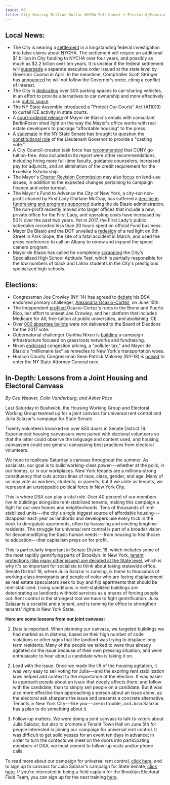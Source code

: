 ```yaml
---
issue: 66
title: City Nearing Billion Dollar NYCHA Settlement + Electoral/Housing 
---
```


## Local News:
-   The City is nearing a [settlement](http://www.nydailynews.com/new-york/ny-metro-nycha-monitor-20180531-story.html) in a longstanding federal investigation into false claims about NYCHA. The settlement will require an additional $1 billion in City funding to NYCHA over four years, and possibly as much as $2.2 billion over ten years. It is unclear if the federal settlement will [supersede](https://www.nytimes.com/2018/05/31/nyregion/nycha-federal-monitor-repairs.html) a separate executive order issued at the state level by Governor Cuomo in April. In the meantime, Comptroller Scott Stringer has [announced](https://www.politico.com/states/new-york/city-hall/story/2018/05/31/stringer-steps-out-of-fray-as-housing-authority-investigation-winds-down-445536) he will not follow the Governor's order, citing a conflict of interest.
-   The City is [dedicating](http://observer.com/2018/05/new-york-city-car-sharing-programs/) over 300 parking spaces to car-sharing vehicles, in an effort to provide alternatives to car ownership and more effectively use [public space](https://nyc.streetsblog.org/2018/05/31/newsflash-new-york-city-curb-space-was-privatized-long-before-car-share-companies-came-along/).
-   The NY State Assembly [introduced](https://www.immigrantdefenseproject.org/wp-content/uploads/Protect-Our-Courts-A11013-FAQ-Talking-Points-Stories.pdf) a "Protect Our Courts" Act ([A11013](http://nyassembly.gov/leg/?default_fld=&leg_video=&bn=A11013&term=2017&Summary=Y&Actions=Y&Committee%26nbspVotes=Y&Floor%26nbspVotes=Y&Memo=Y&Text=Y)) to curtail ICE activity in state courts.
-   A [court-ordered release](https://citylimits.org/2018/05/29/de-blasio-emails-shed-light-on-how-affordable-housing-is-packaged-for-the-press/) of Mayor de Blasio's emails with consultant BerlinRosen shed light on the way the Mayor's office works with real estate developers to package "affordable housing" to the press.
-   A [stalemate](https://www.politico.com/states/new-york/city-hall/story/2018/05/31/democracy-in-action-deadlocked-senate-descends-into-chaos-443772) in the NY State Senate has brought to question the [constitutional role](https://www.politico.com/states/new-york/albany/story/2018/06/01/senate-stalemate-reignites-debate-over-lieutenant-governors-power-445413) of the Lieutenant Governor to provide a "casting vote."
-   A City Council-created task force has [recommended](http://www.gothamgazette.com/city/7706-task-force-created-by-city-council-recommends-cuny-go-tuition-free) that CUNY go tuition-free. Also included in its report were other recommendations, including hiring more full-time faculty, guidance counselors, increased pay for adjuncts, and an elimination of the credit requirement for the Excelsior Scholarship.
-   The Mayor's [Charter Revision Commission](http://www.gothamgazette.com/city/7705-mayoral-charter-revision-commission-announces-preliminary-agenda) may also [focus](https://www.cityandstateny.com/articles/policy/policy/bill-de-blasio-charter-revision-commission-tackle-land-use-issues.html) on land-use issues, in addition to the expected changes pertaining to campaign finance and voter turnout.
-   The Mayor's Fund to Advance the City of New York, a city-run non-profit chaired by First Lady Chirlane McCray, has suffered a [decline in fundraising and programs supported](https://www.nytimes.com/2018/05/29/nyregion/city-nonprofit-that-thrived-after-9-11-lags-under-mayors-wife.html?mc_cid=c45dd6a784&mc_eid=c6cb0a150f) during the de Blasio administration. The non-profit recently moved into larger offices that include a new, private office for the First Lady, and operating costs have increased by 50% over the past two years. Yet in 2017, the First Lady's public schedules recorded less than 20 hours spent on official Fund business.
-   Mayor De Blasio and the DOT unveiled a [redesign](http://gothamist.com/2018/05/30/park_slope_ninth_street.php) of a red light on 9th Street in Park Slope, the site of a fatal accident in March, and used the press conference to call on Albany to renew and expand the speed camera program.
-   Mayor de Blasio has called for completely [scrapping](http://www.nydailynews.com/new-york/ny-news-education-school-tests-segregation-black-hispanic-students-20180602-story.html) the City's Specialized High School Aptitude Test, which is partially responsible for the low numbers of black and Latinx students in the City's prestigious specialized high schools.

## Elections:
-   Congressman Joe Crowley (NY-14) has agreed to [debate](https://twitter.com/TweetBenMax/status/999757452114563072) his DSA-endorsed primary challenger, [Alexandria Ocasio-Cortez](https://cityandstateny.com/articles/politics/campaigns-elections/joe-crowley-challenger-alexandria-ocasio-cortez-vulnerable-left.html), on June 15th.
-   The Indypendent [profiled ](https://indypendent.org/2018/05/alexandria-vs-goliath/)Ocasio-Cortez's roots in the Bronx and Puerto Rico, her effort to unseat Joe Crowley, and her platform that includes Medicare for All, free tuition at public universities, and abolishing ICE.
-   Over [800 absentee ballots](http://www.gothamgazette.com/city/7704-800-absentee-ballots-not-delivered-to-board-of-elections-for-2017-vote?mc_cid=38ace1cb41&mc_eid=c6cb0a150f) were not delivered to the Board of Elections for the 2017 vote.
-   Gubernatorial challenger Cynthia Nixon is [building](http://www.gothamgazette.com/state/7702-inside-cynthia-nixon-s-developing-campaign-infrastructure?mc_cid=38ace1cb41&mc_eid=c6cb0a150f) a campaign infrastructure focused on grassroots networks and fundraising.
-   Nixon [endorsed](https://nypost.com/2018/05/31/cynthia-nixons-plan-to-fix-the-subways-looks-very-familiar/) congestion pricing, a "polluter tax," and Mayor de Blasio's "millionaire tax" as remedies to New York's transportation woes.
-   Hudson County Congressman Sean Patrick Maloney (NY-18) is [poised](https://www.cityandstateny.com/articles/politics/campaigns-elections/rep-sean-patrick-maloney-enter-attorney-general-race) to enter the NY State Attorney General race.

## In-Depth: Lessons from a Joint Housing and Electoral Canvass

*By Cea Weaver, Colin Vanderburg, and Asher Ross*

Last Saturday in Bushwick, the Housing Working Group and Electoral Working Group teamed up for a joint canvass for universal rent control and Julia Salazar's campaign for State Senate.

Twenty volunteers knocked on over 850 doors in Senate District 18. Experienced housing canvassers were paired with electoral volunteers so that the latter could observe the language and content used, and housing canvassers could see general canvassing best practices from electoral volunteers.

We hope to replicate Saturday's canvass throughout the summer. As socialists, our goal is to build working-class power---whether at the polls, in our homes, or in our workplaces. New York tenants are a millions-strong constituency that cuts across lines of race, class, gender, and age. Many of us may vote as workers, students, or parents, but if we unite as tenants, we represent an unstoppable political force in New York City.

This is where DSA can play a vital role. Over 40 percent of our members live in buildings alongside rent-stabilized tenants, making this campaign a fight for our own homes and neighborhoods. Tens of thousands of rent-stabilized units---the city's single biggest source of affordable housing---disappear each year as landlords and developers use every trick in the book to deregulate apartments, often by harassing and evicting longtime residents. The struggle for universal rent control is part of a broader vision for decommodifying the basic human needs---from housing to healthcare to education---that capitalism preys on for profit.

This is particularly important in Senate District 18, which includes some of the most rapidly gentrifying parts of Brooklyn. In New York, [tenant protections (like many other issues) are decided at the State level](https://thethorn.nyc/posts/city-agrees-to-divest-from-fossil-fuels-nyc-rent-laws/), which is why it's so important for socialists to think about taking statewide office. Senate District 18, where Julia Salazar is running, is home to thousands of working-class immigrants and people of color who are facing displacement as real estate speculators seek to buy and flip apartments that should be rent-stabilized. Living conditions in rent-stabilized buildings are deteriorating as landlords withhold services as a means of forcing people out. Rent control is the strongest tool we have to fight gentrification. Julia Salazar is a socialist and a tenant, and is running for office to strengthen tenants' rights in New York State.

**Here are some lessons from our joint canvass:**

1.  Data is important. When planning our canvass, we targeted buildings we had marked as in distress, based on their high number of code violations or other signs that the landlord was trying to displace long-term residents. Many of the people we talked to were thus already agitated on the issue because of their own pressing situation, and were enthusiastic to hear about a candidate who is taking it on.

2.  Lead with the issue. Once we made the lift of the housing agitation, it was very easy to sell voting for Julia---and the expiring rent stabilization laws helped add context to the importance of the election. It was easier to approach people about an issue that deeply affects them, and follow with the candidate, than to simply sell people on a candidate. But it was also more effective than approaching a person about an issue alone, as the electoral ask sharpens the issue and presents a concrete alternative. Tenants in New York City---like you---are in trouble, and Julia Salazar has a plan to do something about it.

3.  Follow-up matters. We were doing a joint canvass to talk to voters about Julia Salazar, but also to promote a Tenant Town Hall on June 5th for people interested in joining our campaign for universal rent control. It was difficult to get solid yesses for an event ten days in advance; in order to turn the contacts we meet on the doors into participating members of DSA, we must commit to follow-up visits and/or phone calls.

To read more about our campaign for universal rent control, [click here](https://docs.google.com/document/d/1XuhUdt_DmEtiUsjcgp1cKP9bssv-iJWNP7bGSVXXTH4/edit?usp=drive_web&ouid=105276219756748376042), and to sign up to canvass for Julia Salazar's campaign for State Senate, [click here](https://actionnetwork.org/forms/canvass-for-julia-salazar?link_id=3&can_id=a163695cff579f066966465556a05061&source=email-next-electoral-meeting-and-julia-salazar-campaign-dates&email_referrer=email_360339&email_subject=next-electoral-meeting-and-julia-salazar-campaign-dates). If you're interested in being a field captain for the Brooklyn Electoral Field Team, you can sign up for the next training [here](https://actionnetwork.org/events/66-brooklyn-dsa-electoral-field-captain-training?source=direct_link&&link_id=8&can_id=a163695cff579f066966465556a05061&email_referrer=email_360339&email_subject=next-electoral-meeting-and-julia-salazar-campaign-dates).
